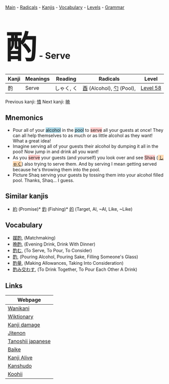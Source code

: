 <style> bigfont {font-size: 100px}</style>
[Main](../index.md) -
[Radicals](../radicals.md) -
[Kanjis](../kanjis.md) -
[Vocabulary](../vocabulary.md) -
[Levels](../levels.md) -
[Grammar](../grammar.md)
# <bigfont> 酌</bigfont> - Serve 

| Kanji | Meanings | Reading | Radicals | Level |
| --- | --- | --- | --- | --- |
| 酌 | Serve | しゃく, く | [酉](../radicals/酉.md) (Alcohol), [勺](../radicals/勺.md) (Pool),  | [Level 58](../levels/wk_level58.md) |

Previous kanji: [憤](憤.md) Next kanji: [暁](暁.md) 

## Mnemonics
 * Pour all of your <span style="background-color:#ADD8E6"> alcohol</span> in the <span style="background-color:#ADD8E6"> pool</span> to <span style="background-color:#ffcccb"> serve</span> all your guests at once! They can all help themselves to as much or as little alcohol as they want! What a great idea!
* Imagine serving all of your guests their alcohol by dumping it all in the pool! Now jump in and drink all you want!
* As you <span style="background-color:#ffcccb"> serve</span> your guests (and yourself) you look over and see <span style="background-color:#ffcccb"> Shaq</span> (<span style="background-color:#fed8b1"> [しゃく](https://jisho.org/search/しゃく)</span>) also trying to serve them. And by serving I mean getting served because he's throwing them into the pool. 
* Picture Shaq serving your guests by tossing them into your alcohol filled pool. Thanks, Shaq... I guess.


## Similar kanjis
 * [約](約.md) (Promise)* [釣](釣.md) (Fishing)* [的](的.md) (Target, Al, ~Al, Like, ~Like)


## Vocabulary
 * [媒酌](../vocabulary/酌.md), (Matchmaking)
* [晩酌](../vocabulary/酌.md), (Evening Drink, Drink With Dinner)
* [酌む](../vocabulary/酌.md), (To Serve, To Pour, To Consider)
* [酌](../vocabulary/酌.md), (Pouring Alcohol, Pouring Sake, Filling Someone's Glass)
* [酌量](../vocabulary/酌.md), (Making Allowances, Taking Into Consideration)
* [酌み交わす](../vocabulary/酌.md), (To Drink Together, To Pour Each Other A Drink)



## Links 

| Webpage |
| --- |
| [Wanikani          ](https://www.wanikani.com/kanji/酌) |
| [Wiktionary        ](https://en.wiktionary.org/wiki/酌) |
| [Kanji damage      ](http://www.kanjidamage.com/kanji/search?utf8=✓&q=酌) |
| [Jitenon           ](https://jitenon.com/kanji/酌) |
| [Tanoshii japanese ](https://www.tanoshiijapanese.com/dictionary/kanji.cfm?k=酌) |
| [Baike             ](https://baike.baidu.com/item/酌) |
| [Kanji Alive       ](https://app.kanjialive.com/酌) |
| [Kanshudo          ](https://www.kanshudo.com/searchmn?q=酌) |
| [Koohii            ](https://kanji.koohii.com/study/kanji/酌) |
